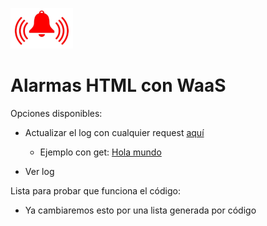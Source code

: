 ![Alarma](../static/img/pool-alarms-bell-icon-red.jpg)

# Alarmas HTML con WaaS

Opciones disponibles:

* Actualizar el log con cualquier request [aquí](/log_any)

    - Ejemplo con get: [Hola mundo](/log_any/?hola_mundo)

* Ver log

Lista para probar que funciona el código:

* Ya cambiaremos esto por una lista generada por código